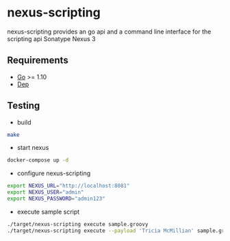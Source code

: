 # nexus-scripting

nexus-scripting provides an go api and a command line interface for the scripting api Sonatype Nexus 3

## Requirements

* [Go](https://golang.org/) >= 1.10
* [Dep](https://golang.github.io/dep/)

## Testing

* build
```bash
make
```
* start nexus
```bash
docker-compose up -d
```
* configure nexus-scripting
```bash
export NEXUS_URL="http://localhost:8081"
export NEXUS_USER="admin"
export NEXUS_PASSWORD="admin123"
```
* execute sample script
```bash
./target/nexus-scripting execute sample.groovy
./target/nexus-scripting execute --payload 'Tricia McMillian' sample.groovy
```

